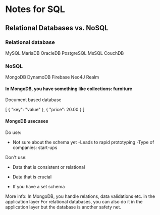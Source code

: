 # Notes for SQL

## Relational Databases vs. NoSQL

### Relational database
MySQL
MariaDB
OracleDB
PostgreSQL
MsSQL
CouchDB

### NoSQL
MongoDB
DynamoDB
Firebase
Neo4J
Realm

#### In MongoDB, you have something like collections: furniture

Document based database

[
    {
        "key": "value"
    },
    {
        "price": 20.00
    }
]

#### MongoDB usecases

Do use:

- Not sure about the schema yet
    -Leads to rapid prototyping
        -Type of companies: start-ups

Don't use:

- Data that is consistent or relational

- Data that is crucial

- If you have a set schema

More info:
    In MongoDB, you handle relations, data validations etc. in the application layer
    For relational databases, you can also do it in the application layer
    but the database is another safety net.